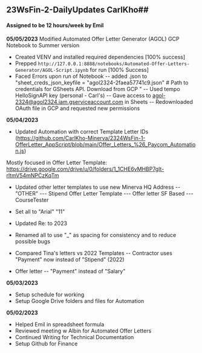 ## 23WsFin-2-DailyUpdates CarlKho##
#### Assigned to be 12 hours/week by Emil #### 

**05/05/2023** 
Modified Automated Offer Letter Generator (AGOL) GCP Notebook to Summer version
- Created VENV and installed required dependencies [100% success]
- Prepped `http://127.0.0.1:8888/notebooks/Automated-Offer-Letters-Generator/AGOL-Script.ipynb` for run [100% Success]
- Faced Errors upon run of Notebook
-- added .json to "sheet_creds_json_keyfile = "agol2324-2faea57741c9.json" # Path to credentials for GSheets API. Download from GCP "
-- Used tempo HelloSignAPI key (personal - Carl's)
-- Gave access to agol-2324@agol2324.iam.gserviceaccount.com in Sheets
-- Redownloaded OAuth file in GCP and requested new permissions

**05/04/2023**
- Updated Automation with correct Template Letter IDs (https://github.com/CarlKho-Minerva/2324WsFin-1-OfferLetter_AppScript/blob/main/Offer_Letters_%26_Paycom_Automation.js)

Mostly focused in Offer Letter Template: https://drive.google.com/drive/u/0/folders/1_1CHE6vMHBP7glt-rltmV54mNPCzKqTm
- Updated other letter templates to use new Minerva HQ Address
-- "OTHER"
--- Stipend Offer Letter Template
--- Offer letter SF Based
--- CourseTester
- Set all to "Arial" "11" 
- Updated Re: to 2023
- Renamed all to use "_" as spacing for consistency and to reduce possible bugs

- Compared Tina's letters vs 2022 Templates
-- Contractor uses "Payment" now instead of "Stipend" (2022)
- Offer letter
-- "Payment" instead of "Salary"

**05/03/2023**
- Setup schedule for working 
- Setup Google Drive folders and files for Automation

**05/02/2023**
- Helped Emil in spreadsheet formula
- Reviewed meeting w Albin for Automated Offer Letters
- Continued Writing for Technical Documentation
- Setup Github for Finance
